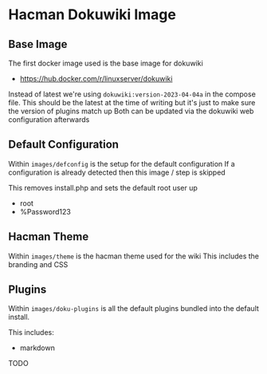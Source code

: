 # Hacman Dokuwiki Image


## Base Image

The first docker image used is the base image for dokuwiki

  * https://hub.docker.com/r/linuxserver/dokuwiki

Instead of latest we're using `dokuwiki:version-2023-04-04a` in the compose file.
This should be the latest at the time of writing but it's just to make sure the version of plugins match up
Both can be updated via the dokuwiki web configuration afterwards


## Default Configuration

Within `images/defconfig` is the setup for the default configuration
If a configuration is already detected then this image / step is skipped

This removes install.php and sets the default root user up

  * root
  * %Password123


## Hacman Theme

Within `images/theme` is the hacman theme used for the wiki
This includes the branding and CSS


## Plugins

Within `images/doku-plugins` is all the default plugins bundled into the default install.

This includes:

  * markdown

TODO
